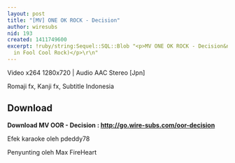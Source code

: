```yaml
---
layout: post
title: "[MV] ONE OK ROCK - Decision"
author: wiresubs
nid: 193
created: 1411749600
excerpt: !ruby/string:Sequel::SQL::Blob "<p>MV ONE OK ROCK - Decision&nbsp;(featured
  in Fool Cool Rock)</p>\r\n"
---
```

<p class="rtecenter">Video x264 1280x720&nbsp;|&nbsp;Audio AAC Stereo [Jpn]<br />
Romaji fx, Kanji fx,&nbsp;Subtitle Indonesia</p>

<h2>Download</h2>

<p><strong>Download MV OOR - Decision</strong><strong>&nbsp;:&nbsp;<a href="http://go.wire-subs.com/oor-decision" target="_blank">http://go.wire-subs.com/oor-decision</a></strong></p>

<p>Efek karaoke oleh pdeddy78<br />
Penyunting oleh Max FireHeart</p>
